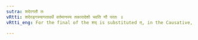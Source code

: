 ```yaml
---
sutra: शदेरगतौ तः
vRtti: शदेरङ्गस्यागतावर्थे वर्तमानस्य तकारादेशो भवति णौ परतः ॥
vRtti_eng: For the final of the शद् is substituted त्, in the Causative, when it does not mean 'to drive'.

---
```

